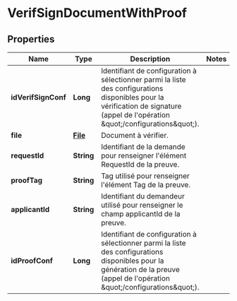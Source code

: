 # VerifSignDocumentWithProof

## Properties
Name | Type | Description | Notes
------------ | ------------- | ------------- | -------------
**idVerifSignConf** | **Long** | Identifiant de configuration à sélectionner parmi la liste des configurations disponibles pour la vérification de signature (appel de l&#x27;opération \&quot;/configurations\&quot;). | 
**file** | [**File**](File.md) | Document à vérifier. | 
**requestId** | **String** | Identifiant de la demande pour renseigner l&#x27;élément RequestId de la preuve. | 
**proofTag** | **String** | Tag utilisé pour renseigner l&#x27;élément Tag de la preuve. | 
**applicantId** | **String** | Identifiant du demandeur utilisé pour renseigner le champ applicantId de la preuve. | 
**idProofConf** | **Long** | Identifiant de configuration à sélectionner parmi la liste des configurations disponibles pour la génération de la preuve (appel de l&#x27;opération \&quot;/configurations\&quot;). | 
